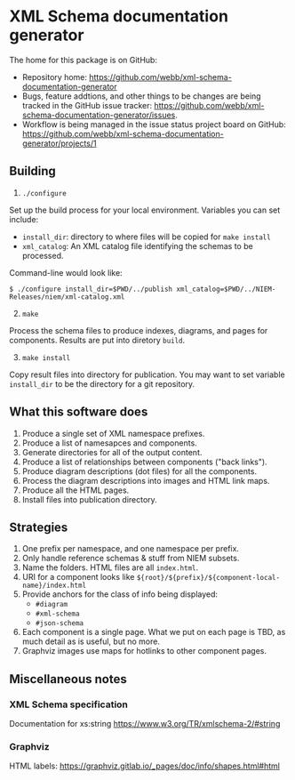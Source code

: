
# XML Schema documentation generator

The home for this package is on GitHub:
- Repository home: <https://github.com/webb/xml-schema-documentation-generator>
- Bugs, feature addtions, and other things to be changes are being tracked in the GitHub issue tracker: <https://github.com/webb/xml-schema-documentation-generator/issues>.
- Workflow is being managed in the issue status project board on GitHub: <https://github.com/webb/xml-schema-documentation-generator/projects/1>


## Building

1. `./configure`

  Set up the build process for your local environment.  Variables you can set include:
  
  * `install_dir`: directory to where files will be copied for `make install`
  * `xml_catalog`: An XML catalog file identifying the schemas to be processed.
  
  Command-line would look like:
  
  ```
  $ ./configure install_dir=$PWD/../publish xml_catalog=$PWD/../NIEM-Releases/niem/xml-catalog.xml
  ```

2. `make`

  Process the schema files to produce indexes, diagrams, and pages for
  components. Results are put into diretory `build`.

3. `make install`

  Copy result files into directory for publication. You may want to set variable
  `install_dir` to be the directory for a git repository.

## What this software does

1. Produce a single set of XML namespace prefixes.
1. Produce a list of namesapces and components.
1. Generate directories for all of the output content.
1. Produce a list of relationships between components ("back links").
1. Produce diagram descriptions (dot files) for all the components.
1. Process the diagram descriptions into images and HTML link maps.
1. Produce all the HTML pages.
1. Install files into publication directory.

## Strategies

1. One prefix per namespace, and one namespace per prefix.
1. Only handle reference schemas & stuff from NIEM subsets.
1. Name the folders. HTML files are all `index.html`.
1. URI for a component looks like `${root}/${prefix}/${component-local-name}/index.html`
1. Provide anchors for the class of info being displayed:
    - `#diagram`
    - `#xml-schema`
    - `#json-schema`
1. Each component is a single page. What we put on each page is TBD, as much detail as is useful, but no more.
1. Graphviz images use maps for hotlinks to other component pages.

## Miscellaneous notes

### XML Schema specification

Documentation for xs:string <https://www.w3.org/TR/xmlschema-2/#string>

### Graphviz

HTML labels: <https://graphviz.gitlab.io/_pages/doc/info/shapes.html#html>
